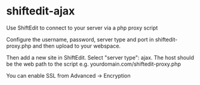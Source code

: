 shiftedit-ajax
==============

Use ShiftEdit to connect to your server via a php proxy script

Configure the username, password, server type and port in shiftedit-proxy.php and then upload to your webspace.

Then add a new site in ShiftEdit. Select "server type": ajax.
The host should be the web path to the script e.g. yourdomain.com/shiftedit-proxy.php

You can enable SSL from Advanced -> Encryption
